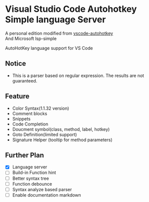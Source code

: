 # Visual Studio Code Autohotkey Simple language Server

A personal edition modified from [vscode-autohotkey](https://github.com/vinnyjames/vscode-autohotkey)  
And Microsoft lsp-simple

AutoHotKey language support for VS Code

## Notice

* This is a parser based on regular expression. The results are not guaranteed.

## Feature
* Color Syntax(1.1.32 version)
* Comment blocks
* Snippets
* Code Completion
* Doucment symbol(class, method, label, hotkey) 
* Goto Definition(limited support)
* Signature Helper (tooltip for method parameters)


## Further Plan

* [x] Language server
* [ ] Build-in Function hint
* [ ] Better syntax tree
* [ ] Function debounce 
* [ ] Syntax analyze based parser  
* [ ] Enable documentation markdown
